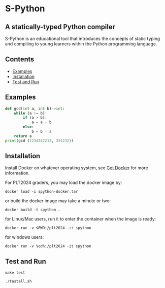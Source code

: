 # S-Python
## A statically-typed Python compiler   

S-Python is an educational tool that introduces the concepts of static typing and compiling to young learners within the Python programming language.

## Contents
* [Examples](#ex)
* [Installation](#install)
* [Test and Run](#test)

## <a name="ex"></a> Examples
```py
def gcd(int a, int b)->int:
    while (a != b):
        if (a > b):    
            a = a - b
        else:
            b = b - a
    return a
print(gcd (1234342213, 334232))
```
## <a name="install"></a> Installation

Install Docker on whatever operating system, see [Get Docker](https://docs.docker.com/get-docker/) for more information.

For PLT2024 graders, you may load the docker image by:
```console
docker load -i spython-docker.tar
```

or build the docker image may take a minute or two:
```console
docker build -t spython .
```

for Linux/Mac users, run it to enter the container when the image is ready:
```console
docker run -v $PWD:/plt2024 -it spython
```
for windows users:
```console
docker run -v %cd%:/plt2024 -it spython
```

## <a name="test"></a> Test and Run
```console
make test
```
```console
./testall.sh
```
